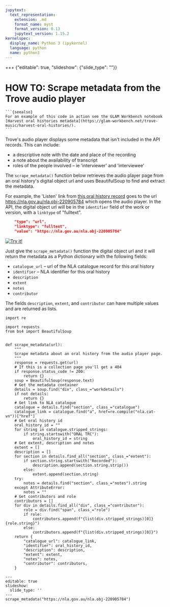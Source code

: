 ```yaml
---
jupytext:
  text_representation:
    extension: .md
    format_name: myst
    format_version: 0.13
    jupytext_version: 1.15.2
kernelspec:
  display_name: Python 3 (ipykernel)
  language: python
  name: python3
---
```


+++ {"editable": true, "slideshow": {"slide_type": ""}}

# HOW TO: Scrape metadata from the Trove audio player

````{margin}
```{seealso}
For an example of this code in action see the GLAM Workbench notebook [Harvest oral histories metadata](https://glam-workbench.net/trove-music/harvest-oral-histories/).
```
````

Trove's audio player displays some metadata that isn't included in the API records. This can include:

- a descriptive note with the date and place of the recording
- a note about the availability of transcript
- roles of the people involved – ie 'interviewer' and 'interviewee'

The `scrape_metadata()` function below retrieves the audio player page from an oral history's digital object url and uses BeautifulSoup to find and extract the metadata.

For example, the 'Listen' link from [this oral history record](https://trove.nla.gov.au/work/245550803) goes to the url <https://nla.gov.au/nla.obj-220905784> which opens the audio player. In the API, the digital object url will be in the `identifier` field of the work or version, with a `linktype` of "fulltext".

```json
    "type": "url",
    "linktype": "fulltext",
    "value": "https://nla.gov.au/nla.obj-220905784"
```

[![Try it!](https://troveconsole.herokuapp.com/static/img/try-trove-api-console.svg)](https://troveconsole.herokuapp.com/v3/?url=https%3A%2F%2Fapi.trove.nla.gov.au%2Fv3%2Fwork%2F245550803%3Fencoding%3Djson%26include%3Dworkversions%2Clinks%2Choldings&comment=)

Just give the `scrape_metadata()` function the digital object url and it will return the metadata as a Python dictionary with the following fields:

- `catalogue_url` – url of the NLA catalogue record for this oral history
- `identifier` – NLA identifier for this oral history
- `description`
- `extent`
- `notes`
- `contributor`

The fields `description`, `extent`, and `contributor` can have multiple values and are returned as lists.

```{code-cell} ipython3
import re

import requests
from bs4 import BeautifulSoup


def scrape_metadata(url):
    """
    Scrape metadata about an oral history from the audio player page.
    """
    response = requests.get(url)
    # If this is a collection page you'll get a 404
    if response.status_code != 200:
        return {}
    soup = BeautifulSoup(response.text)
    # Get the metadata container
    details = soup.find("div", class_="workdetails")
    if not details:
        return {}
    # Get link to NLA catalogue
    catalogue = details.find("section", class_="catalogue")
    catalogue_link = catalogue.find("a", href=re.compile("nla.cat-vn"))["href"]
    # Get oral history id
    oral_history_id = ""
    for string in catalogue.stripped_strings:
        if string.startswith("ORAL TRC"):
            oral_history_id = string
    # Get extent, description and notes
    extent = []
    description = []
    for section in details.find_all("section", class_="extent"):
        if section.string.startswith("Recorded"):
            description.append(section.string.strip())
        else:
            extent.append(section.string)
    try:
        notes = details.find("section", class_="notes").string
    except AttributeError:
        notes = ""
    # Get contributors and role
    contributors = []
    for div in details.find_all("div", class_="contributor"):
        role = div.find("span", class_="role")
        if role:
            contributors.append(f"{list(div.stripped_strings)[0]} {role.string}")
        else:
            contributors.append(f"{list(div.stripped_strings)[0]}")
    return {
        "catalogue_url": catalogue_link,
        "identifier": oral_history_id,
        "description": description,
        "extent": extent,
        "notes": notes,
        "contributor": contributors,
    }
```

```{code-cell} ipython3
---
editable: true
slideshow:
  slide_type: ''
---
scrape_metadata("https://nla.gov.au/nla.obj-220905784")
```
